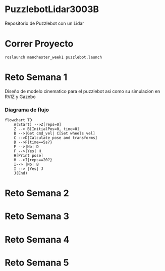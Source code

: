 # PuzzlebotLidar3003B
Repositorio de Puzzlebot con un Lidar
# Correr Proyecto
```
roslaunch manchester_week1 puzzlebot.launch
```
# Reto Semana 1
Diseño de modelo cinematico para el puzzlebot asi como su simulacion en RVIZ y Gazebo
### Diagrama de flujo
```mermaid
flowchart TD
    A(Start) -->Z[reps=0] 
    Z --> B[InitialPos=0, time=0]
    B -->|Get cmd_vel| C[Set wheels vel]
    C -->D[Calculate pose and transforms]
    D -->F{time==5s?}
    F -->|No| D
    F -->|Yes| H
    H[Print pose]
    H -->I{reps==20?}
    I--> |No| B
    I --> |Yes| J
    J(End)
```

# Reto Semana 2
# Reto Semana 3
# Reto Semana 4
# Reto Semana 5
